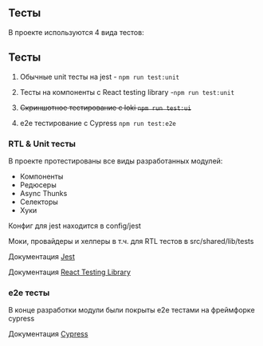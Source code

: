 ## Тесты

В проекте используются 4 вида тестов:

## Тесты

1. Обычные unit тесты на jest - `npm run test:unit`

2. Тесты на компоненты с React testing library -`npm run test:unit`

3. ~~Скриншотное тестирование с loki `npm run test:ui`~~

4. e2e тестирование с Cypress `npm run test:e2e`

### RTL & Unit тесты

В проекте протестированы все виды разработанных модулей:

- Компоненты
- Редюсеры
- Async Thunks
- Селекторы
- Хуки

Конфиг для jest находится в config/jest

Моки, провайдеры и хелперы в т.ч. для RTL тестов в src/shared/lib/tests

Документация [Jest](https://jestjs.io/docs/getting-started)

Документация [React Testing Library](https://testing-library.com/docs/react-testing-library/intro/)

### e2e тесты

В конце разработки модули были покрыты е2е тестами на фреймфорке cypress

Документация [Cypress](https://docs.cypress.io/guides/overview/why-cypress)
